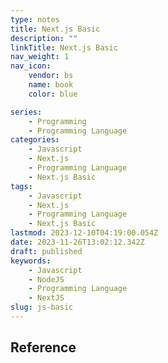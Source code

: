 ```yaml
---
type: notes
title: Next.js Basic
description: ""
linkTitle: Next.js Basic
nav_weight: 1
nav_icon:
    vendor: bs
    name: book
    color: blue

series:
    - Programming
    - Programming Language
categories:
    - Javascript
    - Next.js
    - Programming Language
    - Next.js Basic
tags:
    - Javascript
    - Next.js
    - Programming Language
    - Next.js Basic
lastmod: 2023-12-10T04:19:00.054Z
date: 2023-11-26T13:02:12.342Z
draft: published
keywords:
    - Javascript
    - NodeJS
    - Programming Language
    - NextJS
slug: js-basic
---
```


## Reference
